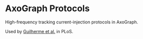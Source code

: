 # AxoGraph Protocols

High-frequency tracking current-injection protocols in AxoGraph.

Used by [Guilherme et al.](https://journals.plos.org/plosbiology/article?id=10.1371/journal.pbio.1002007) in PLoS. 


